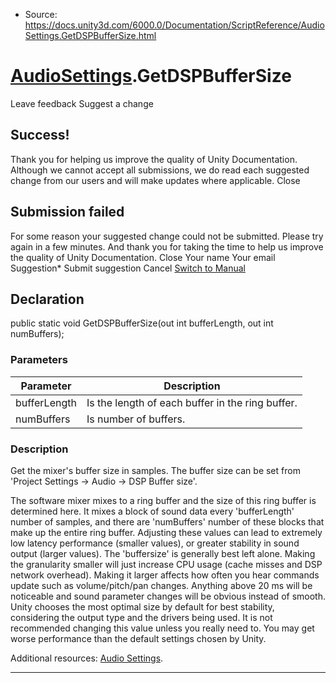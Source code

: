 * Source: https://docs.unity3d.com/6000.0/Documentation/ScriptReference/AudioSettings.GetDSPBufferSize.html

#  [AudioSettings](https://docs.unity3d.com/6000.0/Documentation/ScriptReference/AudioSettings.html).GetDSPBufferSize
Leave feedback
Suggest a change
## Success!
Thank you for helping us improve the quality of Unity Documentation. Although we cannot accept all submissions, we do read each suggested change from our users and will make updates where applicable.
Close
## Submission failed
For some reason your suggested change could not be submitted. Please <a>try again</a> in a few minutes. And thank you for taking the time to help us improve the quality of Unity Documentation.
Close
Your name Your email Suggestion* Submit suggestion
Cancel
[Switch to Manual](https://docs.unity3d.com/6000.0/Documentation/Manual/class-AudioSettings.html "Go to AudioSettings Component in the Manual")
## Declaration
public static void GetDSPBufferSize(out int bufferLength, out int numBuffers); 
### Parameters
Parameter | Description  
---|---  
bufferLength | Is the length of each buffer in the ring buffer.  
numBuffers | Is number of buffers.  
### Description
Get the mixer's buffer size in samples.
The buffer size can be set from 'Project Settings -> Audio -> DSP Buffer size'.  
  
The software mixer mixes to a ring buffer and the size of this ring buffer is determined here. It mixes a block of sound data every 'bufferLength' number of samples, and there are 'numBuffers' number of these blocks that make up the entire ring buffer. Adjusting these values can lead to extremely low latency performance (smaller values), or greater stability in sound output (larger values). The 'buffersize' is generally best left alone. Making the granularity smaller will just increase CPU usage (cache misses and DSP network overhead). Making it larger affects how often you hear commands update such as volume/pitch/pan changes. Anything above 20 ms will be noticeable and sound parameter changes will be obvious instead of smooth. Unity chooses the most optimal size by default for best stability, considering the output type and the drivers being used. It is not recommended changing this value unless you really need to. You may get worse performance than the default settings chosen by Unity.  
  
Additional resources: [Audio Settings](https://docs.unity3d.com/6000.0/Documentation/Manual/class-AudioSettings.html).
* * *

